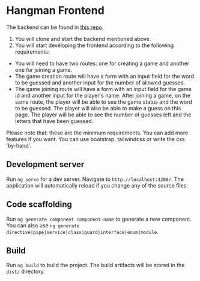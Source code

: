 # Hangman Frontend

The backend can be found in [this repo](https://github.com/rusudinu/hangman-api).

1. You will clone and start the backend mentioned above.
2. You will start developing the frontend according to the following requirements:

* You will need to have two routes: one for creating a game and another one for joining a game.
* The game creation route will have a form with an input field for the word to be guessed and another input for the number of allowed guesses.
* The game joining route will have a form with an input field for the game id and another input for the player's name. After joining a game, on the same route, the player will be able to see the game status and the word to be guessed. The player will also be able to make a guess on this page. The player will be able to see the number of guesses left and the letters that have been guessed.

Please note that: these are the minimum requirements. You can add more features if you want. You can use bootstrap, tailwindcss or write the css 'by-hand'.

## Development server

Run `ng serve` for a dev server. Navigate to `http://localhost:4200/`. The application will automatically reload if you change any of the source files.

## Code scaffolding

Run `ng generate component component-name` to generate a new component. You can also use `ng generate directive|pipe|service|class|guard|interface|enum|module`.

## Build

Run `ng build` to build the project. The build artifacts will be stored in the `dist/` directory.
